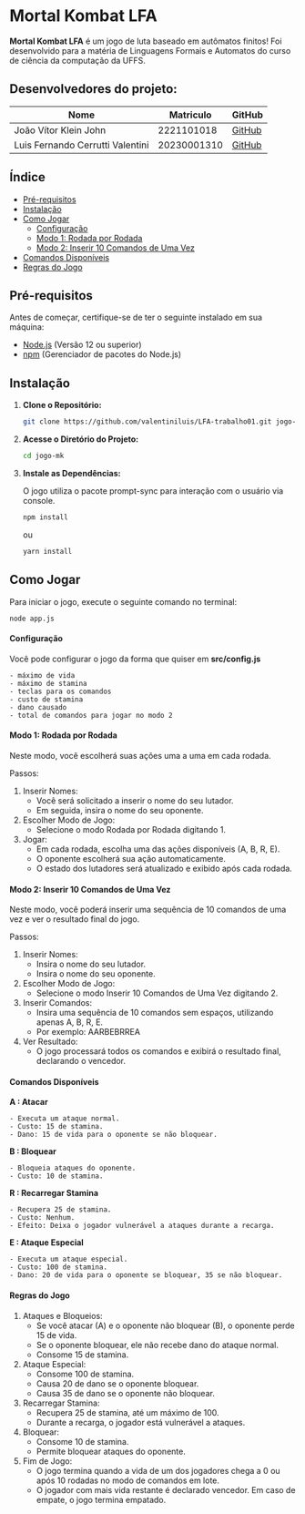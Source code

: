 # Mortal Kombat LFA

**Mortal Kombat LFA** é um jogo de luta baseado em autômatos finitos! Foi desenvolvido para a matéria de Linguagens Formais e Automatos do curso de ciência da computação da UFFS.

## Desenvolvedores do projeto:

| Nome                               | Matriculo   | GitHub                                 
|------------------------------------|-------------| ----------------------------------------- 
| João Vítor Klein John              | 2221101018  | [GitHub](https://github.com/joaovjohn)
| Luis Fernando Cerrutti Valentini   | 20230001310 | [GitHub](https://github.com/valentiniluis)    

## Índice

- [Pré-requisitos](#pré-requisitos)
- [Instalação](#instalação)
- [Como Jogar](#como-jogar)
  - [Configuração](#configuração)
  - [Modo 1: Rodada por Rodada](#modo-1-rodada-por-rodada)
  - [Modo 2: Inserir 10 Comandos de Uma Vez](#modo-2-inserir-10-comandos-de-uma-vez)
- [Comandos Disponíveis](#comandos-disponíveis)
- [Regras do Jogo](#regras-do-jogo)

## Pré-requisitos

Antes de começar, certifique-se de ter o seguinte instalado em sua máquina:

- [Node.js](https://nodejs.org/) (Versão 12 ou superior)
- [npm](https://www.npmjs.com/) (Gerenciador de pacotes do Node.js)

## Instalação

1. **Clone o Repositório:**

   ```bash
   git clone https://github.com/valentiniluis/LFA-trabalho01.git jogo-mk
    ```

2. **Acesse o Diretório do Projeto:**
    ```bash
    cd jogo-mk
    ```
3.	**Instale as Dependências:**

    O jogo utiliza o pacote prompt-sync para interação com o usuário via console.
    ```bash
    npm install
    ```
    ou
    ```bash
    yarn install
    ```

## Como Jogar

Para iniciar o jogo, execute o seguinte comando no terminal:

    node app.js


#### Configuração

Você pode configurar o jogo da forma que quiser em **src/config.js**

    - máximo de vida
    - máximo de stamina
    - teclas para os comandos
    - custo de stamina 
    - dano causado
    - total de comandos para jogar no modo 2

#### Modo 1: Rodada por Rodada

Neste modo, você escolherá suas ações uma a uma em cada rodada.

Passos:

1. Inserir Nomes:
    - Você será solicitado a inserir o nome do seu lutador.
    - Em seguida, insira o nome do seu oponente.
2. Escolher Modo de Jogo:
    - Selecione o modo Rodada por Rodada digitando 1.
3. Jogar:
    - Em cada rodada, escolha uma das ações disponíveis (A, B, R, E).
    - O oponente escolherá sua ação automaticamente.
    - O estado dos lutadores será atualizado e exibido após cada rodada.

#### Modo 2: Inserir 10 Comandos de Uma Vez

Neste modo, você poderá inserir uma sequência de 10 comandos de uma vez e ver o resultado final do jogo.

Passos:

1.	Inserir Nomes:
    - Insira o nome do seu lutador.
	- Insira o nome do seu oponente.
2.	Escolher Modo de Jogo:
	- Selecione o modo Inserir 10 Comandos de Uma Vez digitando 2.
3.	Inserir Comandos:
	- Insira uma sequência de 10 comandos sem espaços, utilizando apenas A, B, R, E.
	- Por exemplo: AARBEBRREA
4.	Ver Resultado:
	- O jogo processará todos os comandos e exibirá o resultado final, declarando o vencedor.

#### Comandos Disponíveis

**A : Atacar**

    - Executa um ataque normal.
    - Custo: 15 de stamina.
    - Dano: 15 de vida para o oponente se não bloquear.

**B : Bloquear**

	- Bloqueia ataques do oponente.
	- Custo: 10 de stamina.

**R : Recarregar Stamina**

	- Recupera 25 de stamina.
	- Custo: Nenhum.
	- Efeito: Deixa o jogador vulnerável a ataques durante a recarga.

**E : Ataque Especial**

	- Executa um ataque especial.
	- Custo: 100 de stamina.
	- Dano: 20 de vida para o oponente se bloquear, 35 se não bloquear.

#### Regras do Jogo

1.	Ataques e Bloqueios:
	- Se você atacar (A) e o oponente não bloquear (B), o oponente perde 15 de vida.
	- Se o oponente bloquear, ele não recebe dano do ataque normal.
    - Consome 15 de stamina.
2.	Ataque Especial:
	- Consome 100 de stamina.
	- Causa 20 de dano se o oponente bloquear.
	- Causa 35 de dano se o oponente não bloquear.
3.	Recarregar Stamina:
	- Recupera 25 de stamina, até um máximo de 100.
	- Durante a recarga, o jogador está vulnerável a ataques.
4.	Bloquear:
	- Consome 10 de stamina.
	- Permite bloquear ataques do oponente.
5.	Fim de Jogo:
	- O jogo termina quando a vida de um dos jogadores chega a 0 ou após 10 rodadas no modo de comandos em lote.
	- O jogador com mais vida restante é declarado vencedor. Em caso de empate, o jogo termina empatado.
